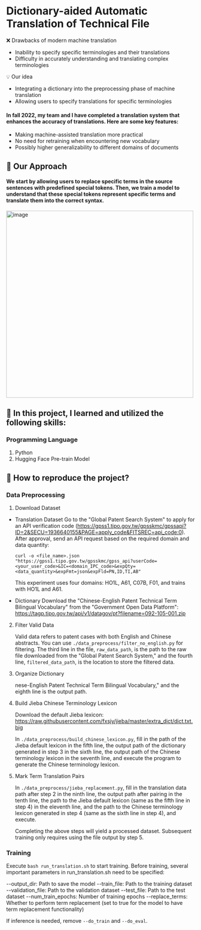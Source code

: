 # Dictionary-aided Automatic Translation of Technical File

❌ Drawbacks of modern machine translation
* Inability to specify specific terminologies and their translations
* Difficulty in accurately understanding and translating complex terminologies

💡 Our idea
* Integrating a dictionary into the preprocessing phase of machine translation
* Allowing users to specify translations for specific terminologies

#### In fall 2022, my team and I have completed a translation system that enhances the accuracy of translations. Here are some key features:

* Making machine-assisted translation more practical
* No need for retraining when encountering new vocabulary
* Possibly higher generalizability to different domains of documents

## 🚀 Our Approach
#### We start by allowing users to replace specific terms in the source sentences with predefined special tokens. Then, we train a model to understand that these special tokens represent specific terms and translate them into the correct syntax.
  <img width="500" alt="image" src="https://github.com/ycccccccccccc/Dictionary-aidedTranslationSystem/assets/91601942/2da0bb34-0438-47cf-aeb3-dadc231fd0aa">

## 🚀 In this project, I learned and utilized the following skills:
### Programming Language
1. Python
2. Hugging Face Pre-train Model

## 🚀 How to reproduce the project?

### Data Preprocessing

1. Download Dataset

* Translation Dataset
    Go to the "Global Patent Search System" to apply for an API verification code (https://gpss1.tipo.gov.tw/gpsskmc/gpssapi?ID=2&SECU=1936640155&PAGE=apply_code&FITSREC=api_code:0). After approval, send an API request based on the required domain and data quantity:
    ```
    curl -o <file_name>.json "https://gpss1.tipo.gov.tw/gpsskmc/gpss_api?userCode=<your_user_code>&IC=<domain_IPC_code>&expQty=<data_quantity>&expFmt=json&expFld=PN,ID,TI,AB"
    ```
    This experiment uses four domains: HO1L, A61, C07B, F01, and trains with HO1L and A61.

* Dictionary
    Download the "Chinese-English Patent Technical Term Bilingual Vocabulary" from the "Government Open Data Platform": https://tagp.tipo.gov.tw/api/v1/datagov/pt?filename=092-105-001.zip

2. Filter Valid Data

    Valid data refers to patent cases with both English and Chinese abstracts. You can use `./data_preprocess/filter_no_english.py` for filtering. 
    The third line in the file, `raw_data_path`, is the path to the raw file downloaded from the "Global Patent Search System," and the fourth line, `filtered_data_path`, is the location to store the filtered data.

3. Organize Dictionary

    nese-English Patent Technical Term Bilingual Vocabulary," and the eighth line is the output path.

4. Build Jieba Chinese Terminology Lexicon

    Download the default Jieba lexicon: https://raw.githubusercontent.com/fxsjy/jieba/master/extra_dict/dict.txt.big

    In `./data_preprocess/build_chinese_lexicon.py`, fill in the path of the Jieba default lexicon in the fifth line, the output path of the dictionary generated in step 3 in the sixth line, the output path of the Chinese terminology lexicon in the seventh line, and execute the program to generate the Chinese terminology lexicon.

5. Mark Term Translation Pairs

    In `./data_preprocess/jieba_replacement.py`, fill in the translation data path after step 2 in the ninth line, the output path after pairing in the tenth line, the path to the Jieba default lexicon (same as the fifth line in step 4) in the eleventh line, and the path to the Chinese terminology lexicon generated in step 4 (same as the sixth line in step 4), and execute.

    Completing the above steps will yield a processed dataset. Subsequent training only requires using the file output by step 5.

### Training

  Execute `bash run_translation.sh` to start training. Before training, several important parameters in run_translation.sh need to be specified:

  --output_dir: Path to save the model
  --train_file: Path to the training dataset
  --validation_file: Path to the validation dataset
  --test_file: Path to the test dataset
  --num_train_epochs: Number of training epochs
  --replace_terms: Whether to perform term replacement (set to true for the model to have term replacement functionality)

  If inference is needed, remove `--do_train` and `--do_eval`.



